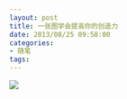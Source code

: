 ```yaml
---
layout: post
title: 一张图学会提高你的创造力
date: 2013/08/25 09:58:00
categories:
- 随笔
tags:
---
```


![](http://pics.naaln.com/blog/2019-01-14-62432.jpg-basicBlog)